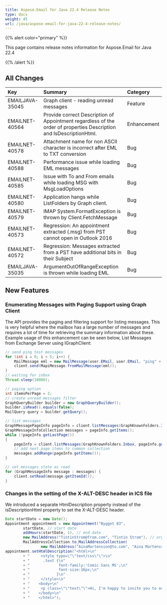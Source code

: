 ```yaml
---
title: Aspose.Email for Java 22.4 Release Notes
type: docs
weight: 45
url: /java/aspose-email-for-java-22-4-release-notes/
---
```


{{% alert color="primary" %}} 

This page contains release notes information for Aspose.Email for Java 22.4

{{% /alert %}} 
## **All Changes**

|**Key**|**Summary**|**Category**|
| :- | :- | :- |
|EMAILJAVA-35045|Graph client - reading unread messages|Feature|
|EMAILNET-40564|Provide correct Description of Appointment regardless of the order of properties Description and IsDescriptionHtml.|Enhancement|
|EMAILNET-40578|Attachment name for non ASCII character is incorrect after EML to TXT conversion|Bug|
|EMAILNET-40588|Performance issue while loading EML messages|Bug|
|EMAILNET-40585|Issue with To and From emails while loading MSG with MsgLoadOptions|Bug|
|EMAILNET-40580|Application hangs while ListFolders by Graph client.|Bug|
|EMAILNET-40579|IMAP System.FormatException is thrown by Client.FetchMessage|Bug|
|EMAILNET-40573|Regression: An appointment extracted (.msg) from PST cannot open in Outlook 2016|Bug|
|EMAILNET-40572|Regression: Messages extracted from a PST have additional bits in their Subject|Bug|
|EMAILJAVA-35035|ArgumentOutOfRangeException is thrown while loading EML|Bug|

## **New Features**



### **Enumerating Messages with Paging Support using Graph Client**

The API provides the paging and filtering support for listing messages. This is very helpful where the mailbox has a large number of messages and requires a lot of time for retrieving the summary information about these. Example usage of this enhancement can be seen below, List Messages from Exchange Server using IGraphClient:

```java
// send ping test messages
for (int i = 0; i < 5; i++) {
    MailMessage eml = new MailMessage(user.EMail, user.EMail, "ping" + i, "test body");
    client.send(MapiMessage.fromMailMessage(eml));
}
// waiting for inbox
Thread.sleep(10000);

// paging option
int itemsPerPage = 2;
// create unread messages filter
GraphQueryBuilder builder = new GraphQueryBuilder();
builder.isRead().equals(false);
MailQuery query = builder.getQuery();

// list messages
GraphMessagePageInfo pageInfo = client.listMessages(GraphKnownFolders.Inbox, new PageInfo(itemsPerPage), query);
GraphMessageInfoCollection messages = pageInfo.getItems();
while (!pageInfo.getLastPage())
{
    pageInfo = client.listMessages(GraphKnownFolders.Inbox, pageInfo.getNextPage(), query);
    // add next page items to common collection
    messages.addRange(pageInfo.getItems());
}

// set messages state as read
for (GraphMessageInfo message : messages) {
    client.setRead(message.getItemId());
}
```

### **Changes in the setting of the X-ALT-DESC header in ICS file**

We introduced a separate HtmlDescription property instead of the isDescriptionHtml property to set the X-ALT-DESC header.

```java
Date startDate = new Date();
Appointment appointment = new Appointment("Bygget 83",
        startDate, // start date
        addHours(startDate, 1), // end date
        new MailAddress("TintinStrom@from.com", "Tintin Strom"), // organizer
        MailAddressCollection.to_MailAddressCollection(
                new MailAddress("AinaMartensson@to.com", "Aina Martensson"))); // attendee
appointment.setHtmlDescription("<html>\n"
        + "     <style type=\"\"text/css\"\">\n"
        + "      .text {\n"
        + "             font-family:'Comic Sans MS';\n"
        + "             font-size:16px;\n"
        + "            }\n"
        + "     </style>\n"
        + "    <body>\n"
        + "     <p class=\"\"text\"\">Hi, I'm happy to invite you to our party.</p>\n"
        + "    </body>\n"
        + "    </html>");
```